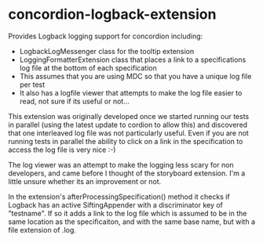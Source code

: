 concordion-logback-extension
============================

Provides Logback logging support for concordion including:
* LogbackLogMessenger class for the tooltip extension
* LoggingFormatterExtension class that places a link to a specifications log file at the bottom of each specification
 * This assumes that you are using MDC so that you have a unique log file per test
 * It also has a logfile viewer that attempts to make the log file easier to read, not sure if its useful or not... 

This extension was originally developed once we started running our tests in parallel (using the latest update to cordion to allow this) and discovered that one interleaved log file was not particularly useful.  Even if you are not running tests in parallel the ability to click on a link in the specification to access the log file is very nice :-)

The log viewer was an attempt to make the logging less scary for non developers, and came before I thought of the storyboard extension.  I'm a little unsure whether its an improvement or not.

In the extension's afterProcessingSpecification() method it checks if Logback has an active SiftingAppender with a discriminator key of "testname".  If so it adds a link to the log file which is assumed to be in the same location as the specificaiton, and with the same base name, but with a file extension of .log.
